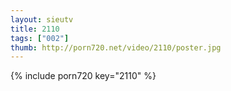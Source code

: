 ```yaml
--- 
layout: sieutv
title: 2110
tags: ["002"]
thumb: http://porn720.net/video/2110/poster.jpg
---
```

{% include porn720 key="2110" %} 

